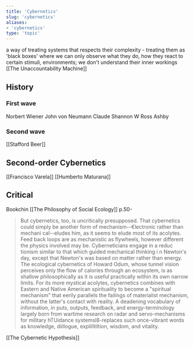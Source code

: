 ```yaml
---
title: 'Cybernetics'
slug: 'cybernetics'
aliases:
- 'cybernetics'
type: 'topic'
---
```


a way of treating systems that respects their complexity - treating them as 'black boxes' where we can only observe what they do, how they react to certain stimuli, environments; we don't understand their inner workings
[[The Unaccountability Machine]]

## History
### First wave
Norbert Wiener
John von Neumann
Claude Shannon
W Ross Ashby
### Second wave
[[Stafford Beer]]


## Second-order Cybernetics
[[Francisco Varela]]
[[Humberto Maturana]]


## Critical
Bookchin [[The Philosophy of Social Ecology]] p.50-
>But cybernetics, too, is uncritically presupposed. That cybernetics could simply be another form of mechanism--€lectronic rather than mechani cal--eludes him, as it seems to elude most of its acolytes. Feed back loops are as mechanistic as flywheels, however different the physics involved may be. Cyberneticians engage in a reduc tionism similar to that which guided mechanical thinking i n Newton's day, except that Newton's was based on matter rather than energy. The ecological cybernetics of Howard Odum, whose tunnel vision perceives only the flow of calories through an ecosystem, is as shallow philosophically as it is useful practically within its own narrow limits. For its more mystical acolytes, cybernetics combines with Eastern and Native American spirituality to become a "spiritual mechanism" that eerily parallels the failings of materialist mechanism, without the latter's contact with reality. A deadening vocabulary of information, in puts, outputs, feedback, and energy-terminology largely born from wartime research on radar and servo-mechanisms for military hTUidance systemsl8-replaces such once-vibrant words as knowledge, diillogue, explilltiltion, wisdom, and vitality.


[[The Cybernetic Hypothesis]]